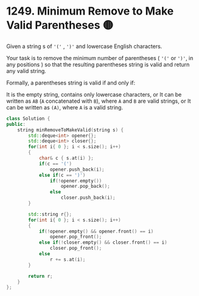 # 1249. Minimum Remove to Make Valid Parentheses 🟡

Given a string s of `'('` , `')'` and lowercase English characters.

Your task is to remove the minimum number of parentheses ( `'('` or `')'`, in any positions ) so that the resulting parentheses string is valid and return any valid string.

Formally, a parentheses string is valid if and only if:

It is the empty string, contains only lowercase characters, or
It can be written as `AB` (`A` concatenated with `B`), where `A` and `B` are valid strings, or
It can be written as `(A)`, where `A` is a valid string.

```cpp
class Solution {
public:
    string minRemoveToMakeValid(string s) {
        std::deque<int> opener{};
        std::deque<int> closer{};
        for(int i{ 0 }; i < s.size(); i++)
        {
            char& c { s.at(i) };
            if(c == '(')
                opener.push_back(i);
            else if(c == ')')
                if(!opener.empty())
                    opener.pop_back();
                else
                    closer.push_back(i);
        }

        std::string r{};
        for(int i{ 0 }; i < s.size(); i++)
        {
            if(!opener.empty() && opener.front() == i)
                opener.pop_front();
            else if(!closer.empty() && closer.front() == i)
                closer.pop_front();
            else
                r += s.at(i);
        }

        return r;
    }
};
```